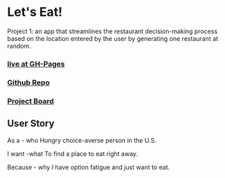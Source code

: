 # Let's Eat!

Project 1: an app that streamlines the restaurant decision-making process based on the location entered by the user by generating one restaurant at random.

### [live at GH-Pages](https://a-breezy.github.io/meetMe/)

### [Github Repo](https://github.com/a-breezy/meetMe)

### [Project Board](https://github.com/a-breezy/meetMe/projects/2)

## User Story

As a - who
Hungry choice-averse person in the U.S.

I want -what
To find a place to eat right away.

Because - why
I have option fatigue and just want to eat.
